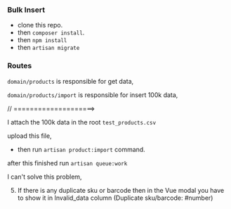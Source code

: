 ### Bulk Insert

- clone this repo.
- then `composer install`.
- then `npm install`
- then `artisan migrate`

### Routes

`domain/products` is responsible for get data,

`domain/products/import` is responsible for insert 100k data,

// ====================>

I attach the 100k data in the root `test_products.csv`

upload this file,

- then run `artisan product:import` command.

after this finished run `artisan queue:work`

I can't solve this problem,

5. If there is any duplicate sku or barcode then in the Vue modal you have to show it in
   Invalid_data column (Duplicate sku/barcode: #number)
